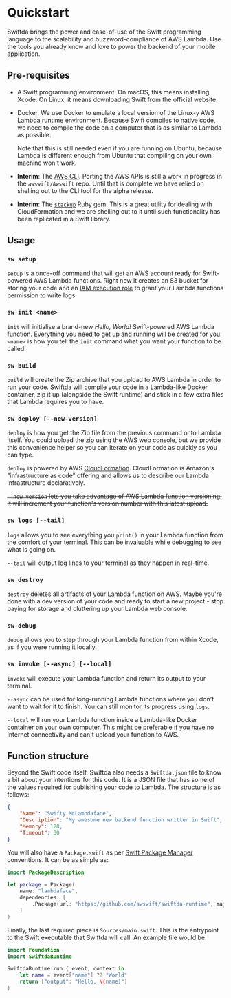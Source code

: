 # Quickstart

Swiftda brings the power and ease-of-use of the Swift programming language 
to the scalability and buzzword-compliance of AWS Lambda. Use the tools you 
already know and love to power the backend of your mobile application.

## Pre-requisites

* A Swift programming environment. On macOS, this means installing Xcode. On 
Linux, it means downloading Swift from the official website.

* Docker. We use Docker to emulate a local version of the Linux-y AWS Lambda 
runtime environment. Because Swift compiles to native code, we need to compile 
the code on a computer that is as similar to Lambda as possible. 

  Note that this is still needed even if you are running on Ubuntu, because 
  Lambda is different enough from Ubuntu that compiling on your own machine 
  won't work.

* **Interim**: The [AWS CLI](https://aws.amazon.com/cli/). Porting the AWS APIs 
is still a work in progress in the `awswift/Awswift` repo. Until that is complete 
we have relied on shelling out to the CLI tool for the alpha release.

* **Interim**: The [`stackup`](https://github.com/realestate-com-au/stackup) Ruby 
gem. This is a great utility for dealing with CloudFormation and we are shelling 
out to it until such functionality has been replicated in a Swift library.

## Usage

### `sw setup`

`setup` is a once-off command that will get an AWS account ready for Swift-powered 
AWS Lambda functions. Right now it creates an S3 bucket for storing your code and
an [IAM execution role][iam-exec-role] to grant your Lambda functions permission 
to write logs.

[iam-exec-role]: http://docs.aws.amazon.com/lambda/latest/dg/intro-permission-model.html#lambda-intro-execution-role

### `sw init <name>`

`init` will initialise a brand-new _Hello, World!_ Swift-powered AWS Lambda 
function. Everything you need to get up and running will be created for you. 
`<name>` is how you tell the `init` command what you want your function to 
be called!

### `sw build`

`build` will create the Zip archive that you upload to AWS Lambda in order 
to run your code. Swiftda will compile your code in a Lambda-like Docker 
container, zip it up (alongside the Swift runtime) and stick in a few extra 
files that Lambda requires you to have. 

### `sw deploy [--new-version]`

`deploy` is how you get the Zip file from the previous command onto Lambda 
itself. You could upload the zip using the AWS web console, but we provide 
this convenience helper so you can iterate on your code as quickly as you 
can type.

`deploy` is powered by AWS [CloudFormation](https://aws.amazon.com/cloudformation/). 
CloudFormation is Amazon's "infrastructure as code" offering and allows us 
to describe our Lambda infrastructure declaratively.

~~`--new-version` lets you take advantage of AWS Lambda [function versioning][fn-ver]. 
It will increment your function's version number with this latest upload.~~

[fn-ver]: http://docs.aws.amazon.com/lambda/latest/dg/versioning-aliases.html

### `sw logs [--tail]`

`logs` allows you to see everything you `print()` in your Lambda function from 
the comfort of your terminal. This can be invaluable while debugging to see 
what is going on.

`--tail` will output log lines to your terminal as they happen in real-time.

### `sw destroy`

`destroy` deletes all artifacts of your Lambda function on AWS. Maybe you're 
done with a dev version of your code and ready to start a new project - 
stop paying for storage and cluttering up your Lambda web console.

### `sw debug`

`debug` allows you to step through your Lambda function from within Xcode, 
as if you were running it locally.

### `sw invoke [--async] [--local]`

`invoke` will execute your Lambda function and return its output to your 
terminal.

`--async` can be used for long-running Lambda functions where you don't want 
to wait for it to finish. You can still monitor its progress using `logs`.

`--local` will run your Lambda function inside a Lambda-like Docker container 
on your own computer. This might be preferable if you have no Internet 
connectivity and can't upload your function to AWS.

## Function structure

Beyond the Swift code itself, Swiftda also needs a `Swiftda.json` file to know 
a bit about your intentions for this code. It is a JSON file that has some of 
the values required for publishing your code to Lambda. The structure is as 
follows:

```json
{
    "Name": "Swifty McLambdaface",
    "Description": "My awesome new backend function written in Swift",
    "Memory": 128,
    "Timeout": 30
}
```

You will also have a `Package.swift` as per [Swift Package Manager][swift-pm] 
conventions. It can be as simple as:

```swift
import PackageDescription

let package = Package(
    name: "lambdaface",
    dependencies: [
        .Package(url: "https://github.com/awswift/swiftda-runtime", majorVersion: 0, minor: 1)
    ]
)
```

[swift-pm]: https://swift.org/package-manager/

Finally, the last required piece is `Sources/main.swift`. This is the entrypoint 
to the Swift executable that Swiftda will call. An example file would be:

```swift
import Foundation
import SwiftdaRuntime

SwiftdaRuntime.run { event, context in
    let name = event["name"] ?? "World" 
    return ["output": "Hello, \(name)"]
}
```
